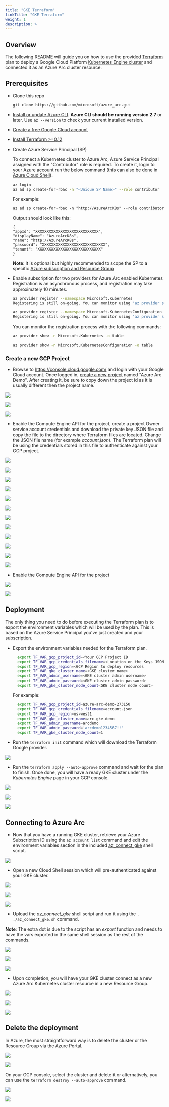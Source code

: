 ```yaml
---
title: "GKE Terraform"
linkTitle: "GKE Terraform"
weight: 1
description: >
---
```


## Overview

The following README will guide you on how to use the provided [Terraform](https://www.terraform.io/) plan to deploy a Google Cloud Platform [Kubernetes Engine cluster](https://cloud.google.com/kubernetes-engine) and connected it as an Azure Arc cluster resource.

## Prerequisites

* Clone this repo

    ```terminal
    git clone https://github.com/microsoft/azure_arc.git
    ```

* [Install or update Azure CLI](https://docs.microsoft.com/en-us/cli/azure/install-azure-cli?view=azure-cli-latest). **Azure CLI should be running version 2.7** or later. Use ```az --version``` to check your current installed version.

* [Create a free Google Cloud account](https://cloud.google.com/free)

* [Install Terraform >=0.12](https://learn.hashicorp.com/terraform/getting-started/install.html)

* Create Azure Service Principal (SP)   

    To connect a Kubernetes cluster to Azure Arc, Azure Service Principal assigned with the "Contributor" role is required. To create it, login to your Azure account run the below command (this can also be done in [Azure Cloud Shell](https://shell.azure.com/)).

    ```bash
    az login
    az ad sp create-for-rbac -n "<Unique SP Name>" --role contributor
    ```

    For example:

    ```az ad sp create-for-rbac -n "http://AzureArcK8s" --role contributor```

    Output should look like this:

    ```
    {
    "appId": "XXXXXXXXXXXXXXXXXXXXXXXXXXXX",
    "displayName": "AzureArcK8s",
    "name": "http://AzureArcK8s",
    "password": "XXXXXXXXXXXXXXXXXXXXXXXXXXXX",
    "tenant": "XXXXXXXXXXXXXXXXXXXXXXXXXXXX"
    }
    ```
    
    **Note**: It is optional but highly recommended to scope the SP to a specific [Azure subscription and Resource Group](https://docs.microsoft.com/en-us/cli/azure/ad/sp?view=azure-cli-latest) 

* Enable subscription for two providers for Azure Arc enabled Kubernetes<br> 
  Registration is an asynchronous process, and registration may take approximately 10 minutes.
  ```bash
  az provider register --namespace Microsoft.Kubernetes
  Registering is still on-going. You can monitor using 'az provider show -n Microsoft.Kubernetes'

  az provider register --namespace Microsoft.KubernetesConfiguration
  Registering is still on-going. You can monitor using 'az provider show -n Microsoft.KubernetesConfiguration'
  ```
  You can monitor the registration process with the following commands:
  ```bash
  az provider show -n Microsoft.Kubernetes -o table
 
  az provider show -n Microsoft.KubernetesConfiguration -o table
  ```

### Create a new GCP Project

* Browse to https://console.cloud.google.com/ and login with your Google Cloud account. Once logged in, [create a new project](https://cloud.google.com/resource-manager/docs/creating-managing-projects) named "Azure Arc Demo". After creating it, be sure to copy down the project id as it is usually different then the project name.

![](./01.png)

![](./02.png)

![](./03.png)

* Enable the Compute Engine API for the project, create a project Owner service account credentials and download the private key JSON file and copy the file to the directory where Terraform files are located. Change the JSON file name (for example *account.json*). The Terraform plan will be using the credentials stored in this file to authenticate against your GCP project.   

![](./04.png)

![](./05.png)

![](./06.png)

![](./07.png)

![](./08.png)

![](./09.png)

![](./10.png)

![](./11.png)

![](./12.png)

![](./13.png)

![](./14.png)

![](./15.png)

* Enable the Compute Engine API for the project

![](./16.png)

![](./17.png)

## Deployment

The only thing you need to do before executing the Terraform plan is to export the environment variables which will be used by the plan. This is based on the Azure Service Principal you've just created and your subscription.  

* Export the environment variables needed for the Terraform plan.

  ```bash
    export TF_VAR_gcp_project_id=<Your GCP Project ID   
    export TF_VAR_gcp_credentials_filename=<Location on the Keys JSON file   
    export TF_VAR_gcp_region=<GCP Region to deploy resources   
    export TF_VAR_gke_cluster_name=<GKE cluster name>
    export TF_VAR_admin_username=<GKE cluster admin username>
    export TF_VAR_admin_password=<GKE cluster admin password>
    export TF_VAR_gke_cluster_node_count<GKE cluster node count>
  ```  

    For example:

  ```bash
    export TF_VAR_gcp_project_id=azure-arc-demo-273150   
    export TF_VAR_gcp_credentials_filename=account.json   
    export TF_VAR_gcp_region=us-west1
    export TF_VAR_gke_cluster_name=arc-gke-demo
    export TF_VAR_admin_username=arcdemo
    export TF_VAR_admin_password='arcdemo1234567!!'
    export TF_VAR_gke_cluster_node_count=1
  ```    

* Run the ```terraform init``` command which will download the Terraform Google provider.

![](./18.png)

* Run the ```terraform apply --auto-approve``` command and wait for the plan to finish. Once done, you will have a ready GKE cluster under the *Kubernetes Engine* page in your GCP console.

![](./19.png)

![](./20.png)

![](./21.png)

## Connecting to Azure Arc

* Now that you have a running GKE cluster, retrieve your Azure Subscription ID using the ```az account list``` command and edit the environment variables section in the included [az_connect_gke](https://github.com/microsoft/azure_arc/blob/master/azure_arc_k8s_jumpstart/gke/terraform/scripts/az_connect_gke.sh) shell script.

![](./22.png)

* Open a new Cloud Shell session which will pre-authenticated against your GKE cluster. 

![](./23.png)

![](./24.png)

![](./25.png)

* Upload the *az_connect_gke* shell script and run it using the ```. ./az_connect_gke.sh``` command. 

**Note**: The extra dot is due to the script has an *export* function and needs to have the vars exported in the same shell session as the rest of the commands. 

![](./26.png)

![](./27.png)

![](./28.png)

* Upon completion, you will have your GKE cluster connect as a new Azure Arc Kubernetes cluster resource in a new Resource Group.

![](./29.png)

![](./30.png)

![](./31.png)

## Delete the deployment

In Azure, the most straightforward way is to delete the cluster or the Resource Group via the Azure Portal.

![](./32.png)

![](./33.png)

On your GCP console, select the cluster and delete it or alternatively, you can use the ```terraform destroy --auto-approve``` command.

![](./34.png)

![](./35.png)
